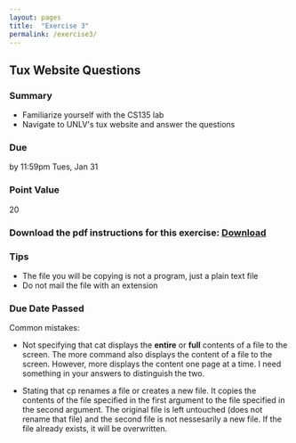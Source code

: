 ```yaml
---
layout: pages
title:  "Exercise 3"
permalink: /exercise3/
---
```


## Tux Website Questions 

### Summary

- Familiarize yourself with the CS135 lab
- Navigate to UNLV's tux website and answer the questions

### Due
by 11:59pm Tues, Jan 31

### Point Value
20

### Download the pdf instructions for this exercise: [Download](https://github.com/jeungsook/cs135/raw/master/exercises/pdf/CS%20135%20Spring%202017%20Exercise%20%233.pdf)

### Tips
- The file you will be copying is not a program, just a plain text file
- Do not mail the file with an extension

### Due Date Passed

Common mistakes: 

- Not specifying that cat displays the **entire** or **full** contents of a file to the screen. The more command also displays the content of a file to the screen. However, more displays the content one page at a time. I need something in your answers to distinguish the two.

- Stating that cp renames a file or creates a new file. It copies the contents of the file specified in the first argument to the file specified in the second argument. The original file is left untouched (does not rename that file) and the second file is not nessesarily a new file. If the file already exists, it will be overwritten.
